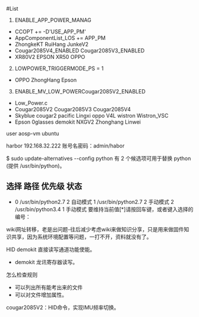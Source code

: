#List
1. ENABLE_APP_POWER_MANAG
- CCOPT += -D'USE_APP_PM'
- AppComponentList_LOS += APP_PM
- ZhongkeKT RuiHang JunkeV2 
- Cougar2085V4_ENABLED Cougar2085V3_ENABLED   
- XR80V2 EPSON XR50 OPPO 

2. LOWPOWER_TRIGGERMODE_PS = 1
- OPPO ZhongHang Epson 

3. ENABLE_MV_LOW_POWERCougar2085V2_ENABLED
- Low_Power.c
- Cougar2085V2  Cougar2085V3 Cougar2085V4
- Skyblue cougar2  pacific  Lingxi oppo  V4L wistron Wistron_VSC
- Epson  0glasses demokit NXGV2 Zhonghang Linwei


user aosp-vm   ubuntu 


harbor 192.168.32.222 
账号名密码：admin/habor


$ sudo update-alternatives --config python
有 2 个候选项可用于替换 python (提供 /usr/bin/python)。
 
  选择       路径              优先级  状态
------------------------------------------------------------
* 0            /usr/bin/python2.7   2         自动模式
  1            /usr/bin/python2.7   2         手动模式
  2            /usr/bin/python3.4   1         手动模式
要维持当前值[*]请按回车键，或者键入选择的编号：
  


wiki网址转移，老是出问题-往后减少考虑wiki来做知识分享，只是用来做固件知识共享，因为系统环境配置等问题，一打不开，资料就没有了。



HID demokit 直接读写通道功能使能。
- demokit 龙讯寄存器读写。

怎么检查规则 
- 可以列出所有能考出来的文件
- 可以对文件增加属性。

cougar2085V2：HID命令，实现IMU频率切换。



